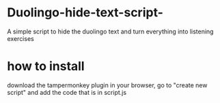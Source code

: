 # Duolingo-hide-text-script-
A simple script to hide the duolingo text and turn everything into listening exercises


# how to install
download the tampermonkey plugin in your browser, go to "create new script" and add the code that is in script.js



